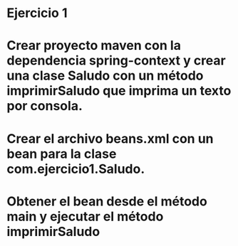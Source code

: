 # Ejercicio 1

# Crear proyecto maven con la dependencia spring-context y crear una clase Saludo con un método imprimirSaludo que imprima un texto por consola.

# Crear el archivo beans.xml con un bean para la clase com.ejercicio1.Saludo.

# Obtener el bean desde el método main y ejecutar el método imprimirSaludo